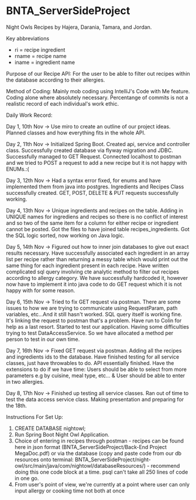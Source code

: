 # BNTA_ServerSideProject

Night Owls Recipes by Hajera, Darania, Tamara, and Jordan. 

Key abbreviations 
- ri = recipe ingredient 
- rname = recipe name
- iname = ingredient name

Purpose of our Recipe API: For the user to be able to filter out recipes within the database according to their allergies.

Method of Coding: Mainly mob coding using IntelliJ's Code with Me feature. Coding alone where absolutely necessary. Percentange of commits is not a realistic record of each individual's work ethic.

Daily Work Record:

Day 1, 10th Nov -> Use miro to create an outline of our project ideas. Planned classes and how everything fits in the whole API.

Day 2, 11th Nov -> Initialized Spring Boot. Created api, service and controller class. Successfully created database via flyway migration and JDBC. Successfully managed to GET Request. Connected localhost to postman and we tried to POST a request to add a new recipe but it is not happy with ENUMs.:(

Day 3, 12th Nov -> Had a syntax error fixed, for enums and have implemented them from java into postgres. Ingredients and Recipes Class successfully created. GET, POST, DELETE & PUT requests successfully working.

Day 4, 13th Nov -> Unique ingredients and recipes on the table. Adding in UNIQUE names for ingrediens and recipes so there is no conflict of interest and so two of the same item for a column for either recipe or ingredient cannot be posted. Got the files to have joined table recipes_ingredients. Got the SQL logic sorted, now working on Java logic.

Day 5, 14th Nov -> Figured out how to inner join databases to give out exact results necessary. Have successfully associated each ingredient in an array list per recipe rather than returning a messy table which would print out the same thing for each ingredient present in each recipe. Have written complicated sql query involving cte analytic method to filter out recipes according to allergy category. We have successfully hardcoded it, however now have to implement it into java code to do GET request which it is not happy with for some reason.

Day 6, 15th Nov -> Tried to fix GET request via postman. There are some issues to how we are trying to communicate using RequestParam, path variables, etc...And it still hasn't worked. SQL query itself is working fine. It's linking the request to postman that's a problem. Have run to Colin for help as a last resort. Started to test our application. Having some difficulties trying to test DataAccessService. So we have allocated a method per person to test in our own time.

Day 7, 16th Nov -> Fixed GET request via postman. Adding all the recipes and ingredients ids to the database. Have finished testing for all service classes, just have throwables to do. API essentially finished. Have the extensions to do if we have time: Users should be able to select from more parameters e.g by cuisine, meal type, etc… & User should be able to enter in two allergies. 

Day 8, 17th Nov -> Finished up testing all service classes. Ran out of time to test the data access service class. Making presentation and preparing for the 18th.


Instructions For Set Up:

1) CREATE DATABASE nightowl;
2) Run Spring Boot Night Owl Application.
3) Choice of entering in recipes through postman - recipes can be found here in json format (BNTA_ServerSideProject/Back-End Project MegaDoc.pdf) or via the database (copy and paste code from our db resources onto terminal: BNTA_ServerSideProject/night-owl/src/main/java/com/nightowl/databaseResources/) - recommend doing this one code block at a time. psql can't take all 250 lines of code in one go.
4) From user's point of view, we're currently at a point where user can only input allergy or cooking time not both at once





